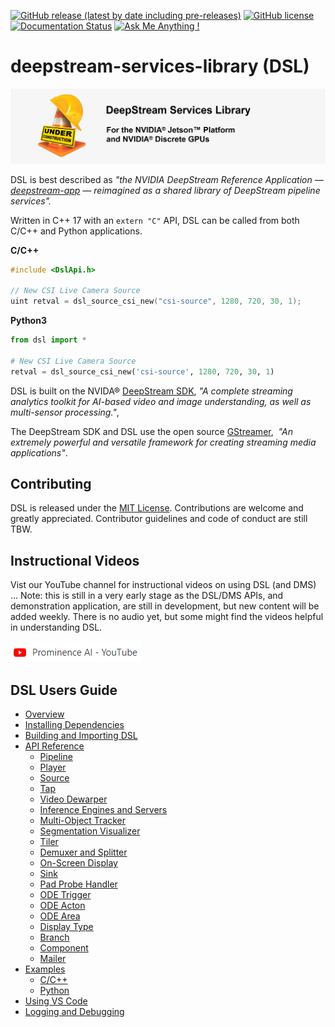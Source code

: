 [![GitHub release (latest by date including pre-releases)](https://img.shields.io/github/v/release/canammex-tech/deepstream-services-library?include_prereleases)](https://github.com/canammex-tech/deepstream-services-library/releases)
[![GitHub license](https://img.shields.io/github/license/Naereen/StrapDown.js.svg)](https://github.com/canammex-tech/deepstream-services-library/blob/master/LICENSE)
[![Documentation Status](https://readthedocs.org/projects/ansicolortags/badge/?version=latest)](https://github.com/canammex-tech/deepstream-services-library/blob/master/docs/overview.md)
[![Ask Me Anything !](https://img.shields.io/badge/Ask%20me-anything-1abc9c.svg)](https://discord.com/channels/750454524849684540/750457019260993636)

# deepstream-services-library (DSL)

![](/Images/under-construction.png)

DSL is best described as _"the NVIDIA DeepStream Reference Application — [deepstream-app](https://docs.nvidia.com/metropolis/deepstream/dev-guide/index.html#page/DeepStream_Development_Guide%2Fdeepstream_app_architecture.html) — reimagined as a shared library of DeepStream pipeline services"._

Written in C++ 17 with an `extern "C"` API, DSL can be called from both C/C++ and Python applications.

**C/C++**
```C++
#include <DslApi.h>

// New CSI Live Camera Source
uint retval = dsl_source_csi_new("csi-source", 1280, 720, 30, 1);
```
**Python3**
```Python
from dsl import *

# New CSI Live Camera Source
retval = dsl_source_csi_new('csi-source', 1280, 720, 30, 1)
```

DSL is built on the NVIDA® [DeepStream SDK](https://developer.nvidia.com/deepstream-sdk), _"A complete streaming analytics toolkit for AI-based video and image understanding, as well as multi-sensor processing."_, 

The DeepStream SDK and DSL use the open source [GStreamer](https://gstreamer.freedesktop.org/),  _"An extremely powerful and versatile framework for creating streaming media applications"_.

## Contributing
DSL is released under the [MIT License](LICENSE). Contributions are welcome and greatly appreciated. Contributor guidelines and code of conduct are still TBW. 

## Instructional Videos
Vist our YouTube channel for instructional videos on using DSL (and DMS) ... Note: this is still in a very early stage as the DSL/DMS APIs, and demonstration application, are still in development, but new content will be added weekly. There is no audio yet, but some might find the videos helpful in understanding DSL.
<br>

[<img src="/Images/youtube-link.png">](https://www.youtube.com/channel/UCxaJo95fbp2aFXopdquF96Q)

## DSL Users Guide

* [Overview](/docs/overview.md)
* [Installing Dependencies](/docs/installing-dependencies.md)
* [Building and Importing DSL](/docs/building-dsl.md)
* [API Reference](/docs/api-reference-list.md)
  * [Pipeline](/docs/api-pipeline.md)
  * [Player](/docs/api-player.md)
  * [Source](/docs/api-source.md)
  * [Tap](/docs/api-tap.md)
  * [Video Dewarper](/docs/api-dewarper.md)
  * [Inference Engines and Servers](/docs/api-infer.md)
  * [Multi-Object Tracker](/docs/api-tracker.md)
  * [Segmentation Visualizer](/docs/api-segvisual.md)
  * [Tiler](/docs/api-tiler.md)
  * [Demuxer and Splitter](/docs/api-tee.md)
  * [On-Screen Display](/docs/api-osd.md)
  * [Sink](/docs/api-sink.md)
  * [Pad Probe Handler](/docs/api-pph.md)
  * [ODE Trigger](/docs/api-ode-trigger.md)
  * [ODE Acton](/docs/api-ode-action.md)
  * [ODE Area](/docs/api-ode-area.md)
  * [Display Type](/docs/api-display-type.md)
  * [Branch](/docs/api-branch.md)
  * [Component](/docs/api-component.md)
  * [Mailer](/docs/api-mailer.md)
* [Examples](/docs/examples.md)
  * [C/C++](/docs/examples-cpp.md)
  * [Python](/docs/examples-python.md)
* [Using VS Code](/docs/vscode.md)
* [Logging and Debugging](/docs/debugging-dsl.md)
